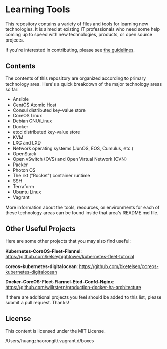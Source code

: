 # Learning Tools

This repository contains a variety of files and tools for learning new technologies. It is aimed at existing IT professionals who need some help coming up to speed with new technologies, products, or open source projects.

If you're interested in contributing, please see [the guidelines](https://github.com/lowescott/learning-tools/blob/master/CONTRIBUTING.md).

## Contents

The contents of this repository are organized according to primary technology area. Here's a quick breakdown of the major technology areas so far:

* Ansible
* CentOS Atomic Host
* Consul distributed key-value store
* CoreOS Linux
* Debian GNU/Linux
* Docker
* etcd distributed key-value store
* KVM
* LXC and LXD
* Network operating systems (JunOS, EOS, Cumulus, etc.)
* OpenStack
* Open vSwitch (OVS) and Open Virtual Network (OVN)
* Packer
* Photon OS
* The rkt ("Rocket") container runtime
* SSH
* Terraform
* Ubuntu Linux
* Vagrant

More information about the tools, resources, or environments for each of these technology areas can be found inside that area's README.md file.

## Other Useful Projects

Here are some other projects that you may also find useful:

**Kubernetes-CoreOS-Fleet-Flannel**: https://github.com/kelseyhightower/kubernetes-fleet-tutorial

**coreos-kubernetes-digitalocean**: https://github.com/bketelsen/coreos-kubernetes-digitalocean

**Docker-CoreOS-Fleet-Flannel-Etcd-Confd-Nginx**: https://github.com/willrstern/production-docker-ha-architecture

If there are additional projects you feel should be added to this list, please submit a pull request. Thanks!

## License

This content is licensed under the MIT License.


/Users/huangzhaorongit/.vagrant.d/boxes
